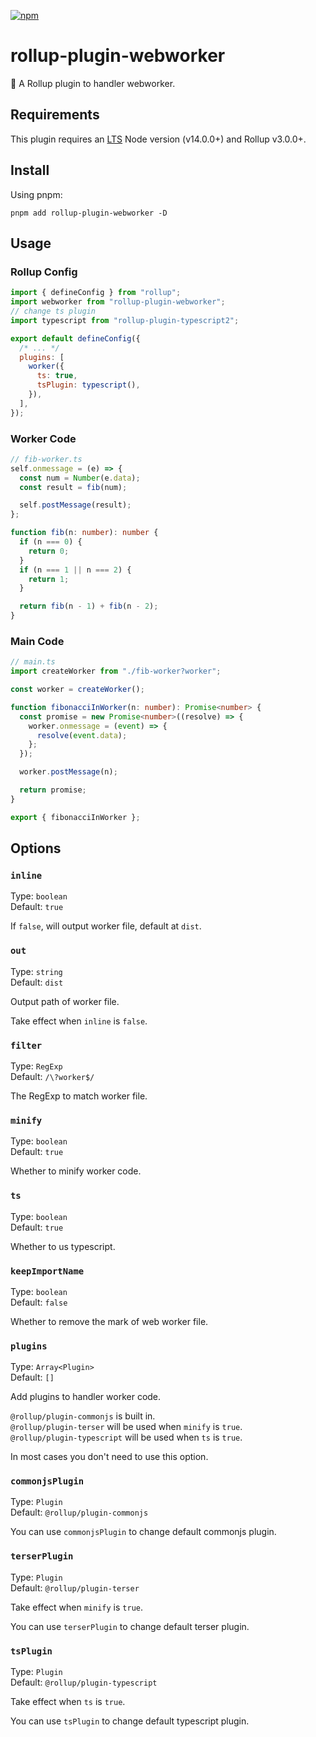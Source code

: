 [npm]: https://img.shields.io/npm/v/rollup-plugin-webworker
[npm-url]: https://www.npmjs.com/package/rollup-plugin-webworker

[![npm][npm]][npm-url]

# rollup-plugin-webworker

🍣 A Rollup plugin to handler webworker.

## Requirements

This plugin requires an [LTS](https://github.com/nodejs/Release) Node version (v14.0.0+) and Rollup v3.0.0+.

## Install

Using pnpm:

```console
pnpm add rollup-plugin-webworker -D
```

## Usage

### Rollup Config

```js
import { defineConfig } from "rollup";
import webworker from "rollup-plugin-webworker";
// change ts plugin
import typescript from "rollup-plugin-typescript2";

export default defineConfig({
  /* ... */
  plugins: [
    worker({
      ts: true,
      tsPlugin: typescript(),
    }),
  ],
});
```

### Worker Code

```ts
// fib-worker.ts
self.onmessage = (e) => {
  const num = Number(e.data);
  const result = fib(num);

  self.postMessage(result);
};

function fib(n: number): number {
  if (n === 0) {
    return 0;
  }
  if (n === 1 || n === 2) {
    return 1;
  }

  return fib(n - 1) + fib(n - 2);
}
```

### Main Code

```ts
// main.ts
import createWorker from "./fib-worker?worker";

const worker = createWorker();

function fibonacciInWorker(n: number): Promise<number> {
  const promise = new Promise<number>((resolve) => {
    worker.onmessage = (event) => {
      resolve(event.data);
    };
  });

  worker.postMessage(n);

  return promise;
}

export { fibonacciInWorker };
```

## Options

### `inline`

Type: `boolean` <br>
Default: `true`

If `false`, will output worker file, default at `dist`.

### `out`

Type: `string` <br>
Default: `dist`

Output path of worker file.

Take effect when `inline` is `false`.

### `filter`

Type: `RegExp` <br>
Default: `/\?worker$/`

The RegExp to match worker file.

### `minify`

Type: `boolean` <br>
Default: `true`

Whether to minify worker code.

### `ts`

Type: `boolean` <br>
Default: `true`

Whether to us typescript.

### `keepImportName`

Type: `boolean` <br>
Default: `false`

Whether to remove the mark of web worker file.

### `plugins`

Type: `Array<Plugin>` <br>
Default: `[]`

Add plugins to handler worker code.

`@rollup/plugin-commonjs` is built in. <br>
`@rollup/plugin-terser` will be used when `minify` is `true`. <br>
`@rollup/plugin-typescript` will be used when `ts` is `true`. <br>

In most cases you don't need to use this option.

### `commonjsPlugin`

Type: `Plugin` <br>
Default: `@rollup/plugin-commonjs`

You can use `commonjsPlugin` to change default commonjs plugin.

### `terserPlugin`

Type: `Plugin` <br>
Default: `@rollup/plugin-terser`

Take effect when `minify` is `true`.

You can use `terserPlugin` to change default terser plugin.

### `tsPlugin`

Type: `Plugin` <br>
Default: `@rollup/plugin-typescript`

Take effect when `ts` is `true`.

You can use `tsPlugin` to change default typescript plugin.
